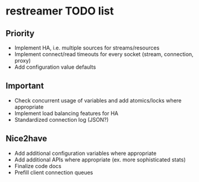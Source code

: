 restreamer TODO list
====================

Priority
--------

* Implement HA, i.e. multiple sources for streams/resources
* Implement connect/read timeouts for every socket (stream, connection, proxy)
* Add configuration value defaults

Important
---------

* Check concurrent usage of variables and add atomics/locks where appropriate
* Implement load balancing features for HA
* Standardized connection log (JSON?)

Nice2have
---------

* Add additional configuration variables where appropriate
* Add additional APIs where appropriate (ex. more sophisticated stats)
* Finalize code docs
* Prefill client connection queues
